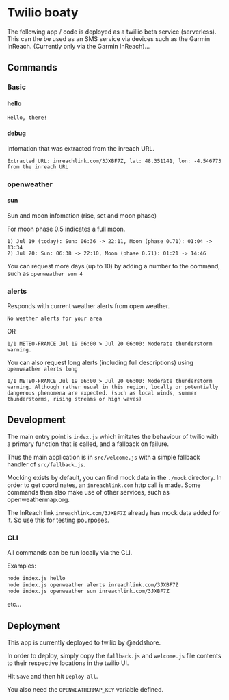 # Twilio boaty

The following app / code is deployed as a twillio beta service (serverless).
This can the be used as an SMS service via devices such as the Garmin InReach. (Currently only via the Garmin InReach)...

## Commands

### Basic

#### hello

```
Hello, there!
```

#### debug

Infomation that was extracted from the inreach URL.

```
Extracted URL: inreachlink.com/3JXBF7Z, lat: 48.351141, lon: -4.546773 from the inreach URL
```

### openweather

#### sun

Sun and moon infomation (rise, set and moon phase)

For moon phase 0.5 indicates a full moon.

```
1) Jul 19 (today): Sun: 06:36 -> 22:11, Moon (phase 0.71): 01:04 -> 13:34
2) Jul 20: Sun: 06:38 -> 22:10, Moon (phase 0.71): 01:21 -> 14:46
```

You can request more days (up to 10) by adding a number to the command, such as `openweather sun 4`

### alerts

Responds with current weather alerts from open weather.

```
No weather alerts for your area
```

OR

```
1/1 METEO-FRANCE Jul 19 06:00 > Jul 20 06:00: Moderate thunderstorm warning.
```

You can also request long alerts (including full descriptions) using `openweather alerts long`

```
1/1 METEO-FRANCE Jul 19 06:00 > Jul 20 06:00: Moderate thunderstorm warning. Although rather usual in this region, locally or potentially dangerous phenomena are expected. (such as local winds, summer thunderstorms, rising streams or high waves)
```

## Development

The main entry point is `index.js` which imitates the behaviour of twilio with a primary function that is called, and a fallback on failure.

Thus the main application is in `src/welcome.js` with a simple fallback handler of `src/fallback.js`.

Mocking exists by default, you can find mock data in the `./mock` directory.
In order to get coordinates, an `inreachlink.com` http call is made.
Some commands then also make use of other services, such as openweathermap.org.

The InReach link `inreachlink.com/3JXBF7Z` already has mock data added for it.
So use this for testing pourposes.

### CLI

All commands can be run locally via the CLI.

Examples:

```sh
node index.js hello
node index.js openweather alerts inreachlink.com/3JXBF7Z
node index.js openweather sun inreachlink.com/3JXBF7Z
```

etc...

## Deployment

This app is currently deployed to twilio by @addshore.

In order to deploy, simply copy the `fallback.js` and `welcome.js` file contents to their respective locations in the twilio UI.

Hit `Save` and then hit `Deploy all`.

You also need the `OPENWEATHERMAP_KEY` variable defined.